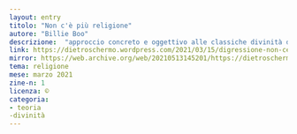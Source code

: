 ```yaml
---
layout: entry
titolo: "Non c'è più religione"
autore: "Billie Boo"
descrizione:  "approccio concreto e oggettivo alle classiche divinità di D&D"
link: https://dietroschermo.wordpress.com/2021/03/15/digressione-non-ce-piu-religione/
mirror: https://web.archive.org/web/20210513145201/https://dietroschermo.wordpress.com/2021/03/15/digressione-non-ce-piu-religione/
tema: religione
mese: marzo 2021
zine-n: 1
licenza: ©
categoria:
- teoria
-divinità
---
```

